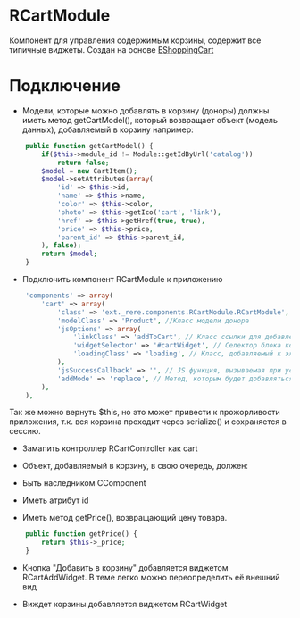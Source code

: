 RCartModule
==========

Компонент для управления содержимым корзины, содержит все типичные виджеты. Создан на основе [EShoppingCart](https://github.com/yiiext/shopping-cart-component)

Подключение
==========

* Модели, которые можно добавлять в корзину (доноры) должны иметь метод getCartModel(), который возвращает объект (модель данных), добавляемый в корзину например:

```php
	public function getCartModel() {
		if($this->module_id != Module::getIdByUrl('catalog'))
			return false;
		$model = new CartItem();
		$model->setAttributes(array(
			'id' => $this->id,
			'name' => $this->name,
			'color' => $this->color,
			'photo' => $this->getIco('cart', 'link'),
			'href' => $this->getHref(true, true),
			'price' => $this->price,
			'parent_id' => $this->parent_id,
		), false);
		return $model;
	}
```

* Подключить компонент RCartModule к приложению

```php
	'components' => array(
        'cart' => array(
	        'class' => 'ext._rere.components.RCartModule.RCartModule',
	        'modelClass' => 'Product', //Класс модели донора
	        'jsOptions' => array(
	            'linkClass' => 'addToCart', // Класс ссылки для добавления/удаления
	            'widgetSelector' => '#cartWidget', // Селектор блока корзины, который выводится в RCartWidget
	            'loadingClass' => 'loading', // Класс, добавляемый к элементам при загрузке страницы
	        ),
	        'jsSuccessCallback' => '', // JS функция, вызываемая при успешном добавлении/удалении из корзины. Можно оставить пустым
	        'addMode' => 'replace', // Метод, которым будет добавляться довар в случае если он уже есть в корзине (add или replace)
        ),
    ),
```


Так же можно вернуть $this, но это может привести к прожорливости приложения, т.к. вся корзина проходит через serialize() и сохраняется в сессию.

* Замапить контроллер RCartController как cart

* Объект, добавляемый в корзину, в свою очередь, должен:
 * Быть наследником CComponent
 * Иметь атрибут id
 * Иметь метод getPrice(), возвращающий цену товара.

```php
	public function getPrice() {
		return $this->_price;
	}
```

* Кнопка "Добавить в корзину" добавляется виджетом RCartAddWidget. В теме легко можно переопределить её внешний вид

* Виждет корзины добавляется виджетом RCartWidget